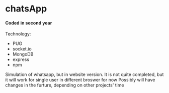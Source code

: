 # chatsApp

#### Coded in second year


Technology:
- PUG
- socket.io
- MongoDB
- express
- npm

Simulation of whatsapp, but in website version. 
It is not quite completed, but it will work for single user in different broswer for now
Possibly will have changes in the furture, depending on other projects' time
